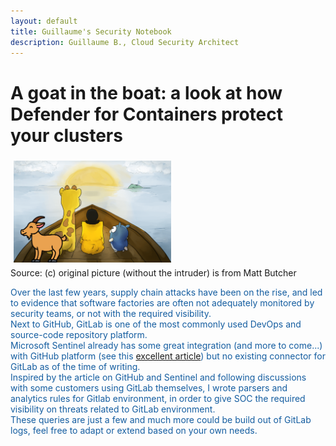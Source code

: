 ```yaml
---
layout: default
title: Guillaume's Security Notebook
description: Guillaume B., Cloud Security Architect
---
```


# A goat in the boat: a look at how Defender for Containers protect your clusters

<img src="images/kuby-logo.png" style="align: left; margin: 5px; width: 50%;height: auto;" alt="Defender for Containers" >
<span style="display: block;">Source: (c) original picture (without the intruder) is from Matt Butcher</span>
  
<p style="color:#145DA0;">Over the last few years, supply chain attacks have been on the rise, and led to evidence that software factories are often not adequately monitored by security teams, or not with the required visibility. <br />
Next to GitHub, GitLab is one of the most commonly used DevOps and source-code repository platform. <br />
Microsoft Sentinel already has some great integration (and more to come...) with GitHub platform (see this <a href="https://techcommunity.microsoft.com/t5/microsoft-sentinel-blog/protecting-your-github-assets-with-azure-sentinel/ba-p/1457721">excellent article</a>) but no existing connector for GitLab as of the time of writing. <br />
Inspired by the article on GitHub and Sentinel and following discussions with some customers using GitLab themselves, I wrote parsers and analytics rules for Gitlab environment, in order to give SOC the required visibility on threats related to GitLab environment.<br />
These queries are just a few and much more could be build out of GitLab logs, feel free to adapt or extend based on your own needs.</p>
